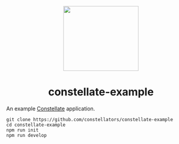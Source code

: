 <p align="center">
  <img src="https://cdn.rawgit.com/constellators/constellate/7934b911/assets/logo.png" width="200" height="173" />
</p>

<h1 align="center">constellate-example</h1>

An example [Constellate](https://github.com/constellators/constellate) application.

```
git clone https://github.com/constellators/constellate-example
cd constellate-example
npm run init
npm run develop
```
